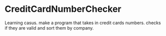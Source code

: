 # CreditCardNumberChecker
Learning casus. make a program that takes in credit cards numbers. checks if they are valid and sort them by company.

